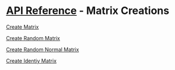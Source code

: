 # [API Reference](../../API.md) - Matrix Creations

[Create Matrix](CreateMatrix.md)

[Create Random Matrix](CreateRandomMatrix.md)

[Create Random Normal Matrix](CreateRandomNormalMatrix.md)

[Create Identiy Matrix](CreateIdentityMatrix.md)
